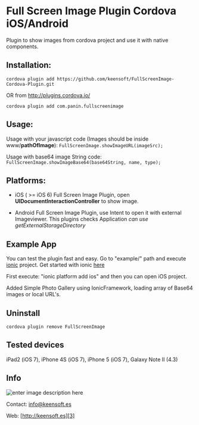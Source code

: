 Full Screen Image Plugin Cordova iOS/Android
=================================

Plugin to show images from cordova project and use it with native components. 

Installation:
--------------

`cordova plugin add https://github.com/keensoft/FullScreenImage-Cordova-Plugin.git`

OR from http://plugins.cordova.io/ 

`cordova plugin add com.panin.fullscreenimage`

Usage:
--------------

Usage with your javascript code (Images should be inside www/**pathOfImage**):
`FullScreenImage.showImageURL(imageSrc);`

Usage with base64 image String code:
`FullScreenImage.showImageBase64(base64String, name, type);`

Platforms:
--------------
* iOS ( >= iOS 6)
Full Screen Image Plugin, open **UIDocumentInteractionController** to show image.  

* Android
Full Screen Image Plugin, use Intent to open it with external Imageviewer. This plugins checks Application *can use getExternalStorageDirectory*

Example App
--------------
You can test the plugin fast and easy. Go to "example/" path and execute [ionic][4] project. Get started with ionic [here][5]

First execute: "ionic platform add ios" and then you can open iOS project.

Added Simple Photo Gallery using IonicFramework, loading array of Base64 images or local URL's.

Uninstall
--------------

`cordova plugin remove FullScreenImage`

Tested devices
--------------
iPad2 (iOS 7), iPhone 4S (iOS 7), iPhone 5 (iOS 7), Galaxy Note II (4.3)

Info
--------------
![enter image description here][1]

Contact: [info@keensoft.es][2]

Web: [http://keensoft.es][3]


[1]: http://www.keensoft.es/wp-content/uploads/2013/04/keensoft-logo1.png
[2]: info@keensoft.es
[3]: http://keensoft.es
[4]: http://ionicframework.com/
[5]: http://ionicframework.com/getting-started/